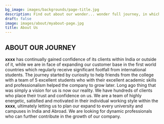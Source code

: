 ```yaml
---
bg_image: images/backgrounds/page-title.jpg
description: Find out about our wonder... wonder full journey, in which we have saved our students wills and hopes to acquiring more grades and more opportunities ;)
draft: false
image: images/about/myabout-page.jpg
title: About Us
---
```


## ABOUT OUR JOURNEY

**xxxx** has continually gained confidence of its clients within India or outside of it, while we are in face of  expanding our customer base in the first world countries which regularly receive significant footfall from international students. The journey started by curiosity to help friends from the college with a team of 5 excellent students who with their excellent academic skills and professionalism helped the company to grow later. Long ago thing that was simply a vision for us is now our reality. We have hundreds of clients who place their trust and confidence on us. We are a team of highly energetic, satisfied and motivated in their individual working style within the **xxxx**, ultimately letting us to plan our expand to every university and campuses in India and Abroad. We are looking for dynamic professionals who can further contribute in the growth of our company.